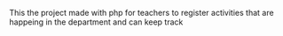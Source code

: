 This the project made with php  for teachers to register activities that are happeing in the department  and can keep track 

